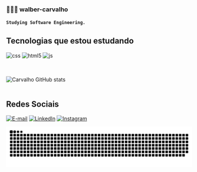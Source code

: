
### 👩🏻‍💻 walber-carvalho

**`Studying Software Engineering.`**

## Tecnologias que estou estudando 

<div style="display: inline_block">
  <img align="center" alt="css" src="https://img.shields.io/badge/CSS3-1572B6?style=for-the-badge&logo=css3&logoColor=white" />
  <img align="center" alt="html5" src="https://img.shields.io/badge/HTML5-E34F26?style=for-the-badge&logo=html5&logoColor=white" />
  <img align="center" alt="js" src="https://img.shields.io/badge/JavaScript-F7DF1E?style=for-the-badge&logo=javascript&logoColor=black" />
</div><br/>

<br>

![Carvalho GitHub stats](https://github-readme-stats.vercel.app/api?username=walber-carvalho&show_icons=true&theme=highcontrast)
<br>
<br>
## Redes Sociais 
[![E-mail](https://img.shields.io/badge/-Email-000?style=for-the-badge&logo=microsoft-outlook&logoColor=FF00F6&color:FFF)](mailto:walberjcarte@gmail.com)
[![LinkedIn](https://img.shields.io/badge/-LinkedIn-000?style=for-the-badge&logo=linkedin&logoColor=FF00F6&color:FFF)](https://www.linkedin.com/in/walber-carvalho-b3303732a/)
[![Instagram](https://img.shields.io/badge/-Instagram-000?style=for-the-badge&logo=instagram&logoColor=FF00F6&color:FFF)](https://www.instagram.com/wal.jc/)


<picture align="center">
  <source media="(prefers-color-scheme: dark)" srcset="https://raw.githubusercontent.com/walber-carvalho/walber-carvalho/output/github-contribution-grid-snake-dark.svg">
  <source media="(prefers-color-scheme: light)" srcset="https://raw.githubusercontent.com/walber-carvalho/walber-carvalho/output/github-contribution-grid-snake-dark.svg">
  <img align="center" alt="github contribution grid snake animation" src="https://raw.githubusercontent.com/walber-carvalho/walber-carvalho/output/github-contribution-grid-snake.svg">
</picture>
